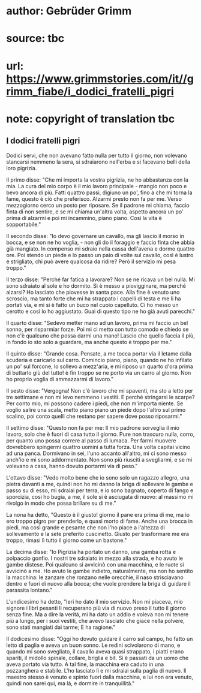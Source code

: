# author: Gebrüder Grimm
# source: tbc
# url: https://www.grimmstories.com/it//grimm_fiabe/i_dodici_fratelli_pigri
# note: copyright of translation tbc

## I dodici fratelli pigri 

Dodici servi, che non avevano fatto nulla per tutto il giorno, non
volevano stancarsi nemmeno la sera, si sdraiarono nell'erba e si
facevano belli della loro pigrizia.

Il primo disse: "Che mi importa la vostra pigrizia, ne ho abbastanza
con la mia. La cura del mio corpo è il mio lavoro principale - mangio
non poco e bevo ancora di più. Fatti quattro passi, digiuno un po',
fino a che mi torna la fame, questo è ciò che preferisco. Alzarmi presto
non fa per me. Verso mezzogiorno cerco un posto per riposare. Se il
padrone mi chiama, faccio finta di non sentire, e se mi chiama un'altra
volta, aspetto ancora un po' prima di alzarmi e poi mi incammino, piano
piano. Così la vita è sopportabile."

Il secondo disse: "Io devo governare un cavallo, ma gli lascio il morso
in bocca, e se non ne ho voglia, - non gli do il foraggio e faccio finta
che abbia già mangiato. In compenso mi sdraio nella cassa dell'avena e
dormo quattro ore. Poi stendo un piede e lo passo un paio di volte sul
cavallo, così è lustro e strigliato, chi può avere qualcosa da ridire?
Però il servizio mi pesa troppo."

Il terzo disse: "Perché far fatica a lavorare? Non se ne ricava un bel
nulla. Mi sono sdraiato al sole e ho dormito. Si è messo a piovigginare,
ma perché alzarsi? Ho lasciato che piovesse in santa pace. Alla fine è
venuto uno scroscio, ma tanto forte che mi ha strappato i capelli di
testa e me li ha portati via, e mi si è fatto un buco nel cuoio
capelluto. Ci ho messo un cerotto e così lo ho aggiustato. Guai di
questo tipo ne ho già avuti parecchi."

Il quarto disse: "Sedevo metter mano ad un lavoro, prima mi faccio un
bel sonno, per risparmiar forze. Poi mi ci metto con tutto comodo e
chiedo se non c'è qualcuno che possa darmi una mano! Lascio che quello
faccia il più, in fondo io sto solo a guardare, ma anche questo è troppo
per me."

Il quinto disse: "Grande cosa. Pensate, a me tocca portar via il letame
dalla scuderia e caricarlo sul carro. Comincio piano, piano, quando ne
ho infilato un po' sul forcone, lo sollevo a mezz'aria, e mi riposo un
quarto d'ora prima di buttarlo giù del tutto! è fin troppo se ne porto
via un carro al giorno. Non ho proprio voglia di ammazzarmi di lavoro."

Il sesto disse: "Vergogna! Non c'è lavoro che mi spaventi, ma sto a
letto per tre settimane e non mi levo nemmeno i vestiti. E perché
stringarsi le scarpe? Per conto mio, mi possono cadere i piedi, che non
m'importa niente. Se voglio salire una scala, metto piano piano un
piede dopo l'altro sul primo scalino, poi conto quelli che restano per
sapere dove posso riposarmi."

Il settimo disse: "Questo non fa per me: Il mio padrone sorveglia il
mio lavoro, solo che è fuori di casa tutto il giorno. Pure non trascuro
nulla, corro, per quanto uno possa correre al passo di lumaca. Per farmi
muovere dovrebbero spingermi quattro uomini a tutta forza. Una volta
capitai vicino ad una panca. Dormivano in sei, l'uno accanto
all'altro, mi ci sono messo anch'io e mi sono addormentato. Non sono
più riusciti a svegliarmi, e se mi volevano a casa, hanno dovuto
portarmi via di peso."

L'ottavo disse: "Vedo molto bene che io sono solo un ragazzo allegro,
una pietra davanti a me, quindi non ho mi danno la briga di sollevare le
gambe e passo su di esso, mi sdraiai per terra, e io sono bagnato,
coperto di fango e sporcizia, così ho bugia, a me, il sole si è
asciugata di nuovo: al massimo mi rivolgo in modo che possa brillare su
di me."

La nona ha detto, "Questo è il giusto! giorno il pane era prima di me,
ma io ero troppo pigro per prenderlo, e quasi morto di fame. Anche una
brocca in piedi, ma così grande e pesante che non l'ho piace a
l'altezza di sollevamento e la sete preferito cuscinetto. Giusto per
trasformare me era troppo, rimasi lì tutto il giorno come un bastone."

La decima disse: "Io Pigrizia ha portato un danno, una gamba rotta e
polpaccio gonfio. I nostri tre sdraiato in mezzo alla strada, e ho avuto
le gambe distese. Poi qualcuno si avvicinò con una macchina, e le ruote
si avvicinò a me. Ho avuto le gambe indietro, naturalmente, ma non ho
sentito la macchina: le zanzare che ronzano nelle orecchie, il naso
strisciavano dentro e fuori di nuovo alla bocca; che vuole prendere la
briga di guidare il parassita lontano."

L'undicesimo ha detto, "Ieri ho dato il mio servizio. Non mi piaceva,
mio signore i libri pesanti li recuperano più via di nuovo preso il
tutto il giorno senza fine. Ma a dire la verità, mi ha dato un addio e
voleva non mi tenere più a lungo, per i suoi vestiti, che avevo lasciato
che giace nella polvere, sono stati mangiati dai tarme; E ha ragione."

Il dodicesimo disse: "Oggi ho dovuto guidare il carro sul campo, ho
fatto un letto di paglia e aveva un buon sonno. Le redini scivolarono di
mano, e quando mi sono svegliato, il cavallo aveva quasi strappato, i
piatti erano spariti, il midollo spinale, collare, briglia e bit. Si è
passati da un uomo che aveva portato via tutto. A tal fine, la macchina
era caduto in una pozzanghera e stabile. L'ho lasciato lì e mi sdraiai
sulla paglia di nuovo. Il maestro stesso è venuto e spinto fuori dalla
macchina, e lui non era venuto, quindi non sarei qui, ma là, e dormire
in tranquillità."
